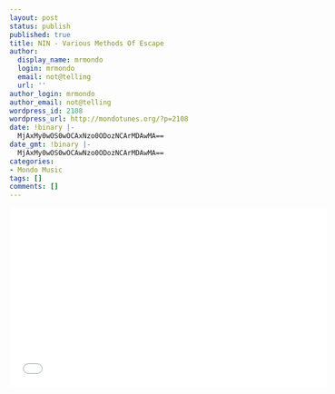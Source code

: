 ```yaml
---
layout: post
status: publish
published: true
title: NIN - Various Methods Of Escape
author:
  display_name: mrmondo
  login: mrmondo
  email: not@telling
  url: ''
author_login: mrmondo
author_email: not@telling
wordpress_id: 2108
wordpress_url: http://mondotunes.org/?p=2108
date: !binary |-
  MjAxMy0wOS0wOCAxNzo0ODozNCArMDAwMA==
date_gmt: !binary |-
  MjAxMy0wOS0wOCAwNzo0ODozNCArMDAwMA==
categories:
- Mondo Music
tags: []
comments: []
---
```

<iframe width="560" height="315" src="//www.youtube.com/embed/Om0lCG1RjHQ" frameborder="0"> </iframe>
